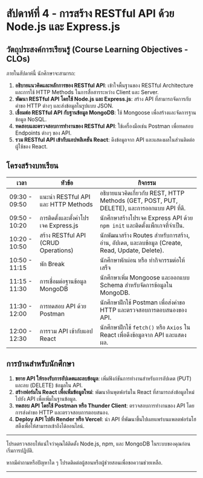 # สัปดาห์ที่ 4 - การสร้าง RESTful API ด้วย Node.js และ Express.js

## วัตถุประสงค์การเรียนรู้ (Course Learning Objectives - CLOs)

ภายในสัปดาห์นี้ นักศึกษาจะสามารถ:

1. **อธิบายแนวคิดและหลักการของ RESTful API**: เข้าใจพื้นฐานของ RESTful Architecture และการใช้ HTTP Methods ในการสื่อสารระหว่าง Client และ Server.
2. **พัฒนา RESTful API โดยใช้ Node.js และ Express.js**: สร้าง API ที่สามารถจัดการกับคำขอ HTTP ต่างๆ และส่งข้อมูลในรูปแบบ JSON.
3. **เชื่อมต่อ RESTful API กับฐานข้อมูล MongoDB**: ใช้ Mongoose เพื่อสร้างและจัดการฐานข้อมูล NoSQL.
4. **ทดสอบและตรวจสอบการทำงานของ RESTful API**: ใช้เครื่องมือเช่น Postman เพื่อทดสอบ Endpoints ต่างๆ ของ API.
5. **รวม RESTful API เข้ากับแอปพลิเคชัน React**: ดึงข้อมูลจาก API และแสดงผลในส่วนติดต่อผู้ใช้ของ React.

## โครงสร้างบทเรียน

| เวลา             | หัวข้อ                                  | กิจกรรม                                                                                 |
|------------------|-----------------------------------------|------------------------------------------------------------------------------------------|
| 09:30 - 09:50    | แนะนำ RESTful API และ HTTP Methods      | อธิบายแนวคิดเกี่ยวกับ REST, HTTP Methods (GET, POST, PUT, DELETE), และการออกแบบ API ที่ดี. |
| 09:50 - 10:20    | การติดตั้งและตั้งค่าโปรเจค Express.js  | นักศึกษาสร้างโปรเจค Express API ด้วย `npm init` และติดตั้งแพ็กเกจที่จำเป็น.             |
| 10:20 - 10:50    | สร้าง RESTful API (CRUD Operations)     | นักพัฒนาสร้าง Routes สำหรับการสร้าง, อ่าน, อัปเดต, และลบข้อมูล (Create, Read, Update, Delete). |
| 10:50 - 11:15    | พัก Break          | นักศึกษาพักผ่อน หรือ ทำกิจกรรมต่อให้เสร็จ                 |
| 11:15 - 11:30    | การเชื่อมต่อฐานข้อมูล MongoDB          | นักศึกษาเพิ่ม Mongoose และออกแบบ Schema สำหรับจัดการข้อมูลใน MongoDB.                  |
| 11:30 - 12:00    | การทดสอบ API ด้วย Postman               | นักศึกษาฝึกใช้ Postman เพื่อส่งคำขอ HTTP และตรวจสอบการตอบสนองของ API.                  |
| 12:00 - 12:30    | การรวม API เข้ากับแอป React             | นักศึกษาฝึกใช้ `fetch()` หรือ `Axios` ใน React เพื่อดึงข้อมูลจาก API และแสดงผล.         |

## การบ้านสำหรับนักศึกษา

1. **ขยาย API ให้รองรับการอัปเดตและลบข้อมูล**: เพิ่มฟังก์ชันการทำงานสำหรับการอัปเดต (PUT) และลบ (DELETE) ข้อมูลใน API.
2. **สร้างฟอร์มใน React เพื่อเพิ่มข้อมูลใหม่**: พัฒนาอินพุตฟอร์มใน React ที่สามารถส่งข้อมูลใหม่ไปยัง API เพื่อเพิ่มในฐานข้อมูล.
3. **ทดสอบ API โดยใช้ Postman หรือ Thunder Client**: ตรวจสอบการทำงานของ API โดยการส่งคำขอ HTTP และตรวจสอบการตอบสนอง.
4. **Deploy API ไปยัง Render หรือ Vercel**: นำ API ที่พัฒนาขึ้นไปเผยแพร่บนแพลตฟอร์มโฮสติ้งเพื่อให้สามารถเข้าถึงได้ออนไลน์.

---

โปรดตรวจสอบให้แน่ใจว่าคุณได้ติดตั้ง Node.js, npm, และ MongoDB ในระบบของคุณก่อนเริ่มการปฏิบัติ.

หากมีคำถามหรือปัญหาใด ๆ โปรดติดต่อผู้สอนหรือผู้ช่วยสอนเพื่อขอความช่วยเหลือ.

--- 
